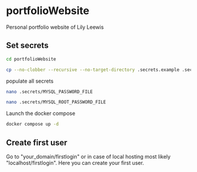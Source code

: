 # portfolioWebsite
Personal portfolio website of Lily Leewis
## Set secrets
```bash
cd portfolioWebsite
```
```bash
cp --no-clobber --recursive --no-target-directory .secrets.example .secrets
```
populate all secrets
```bash
nano .secrets/MYSQL_PASSWORD_FILE
```
```bash
nano .secrets/MYSQL_ROOT_PASSWORD_FILE
```
Launch the docker compose
```bash
docker compose up -d
```
## Create first user
Go to "your_domain/firstlogin" or in case of local hosting most likely "localhost/firstlogin".
Here you can create your first user.